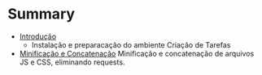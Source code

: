 # Summary

* [Introdução](README.md)
  * Instalação e preparacação do ambiente
Criação de Tarefas
* [Minificação e Concatenação](cap/minificacao_e_concatenacao.md)
Minificação e concatenação de arquivos JS e CSS, eliminando requests. 